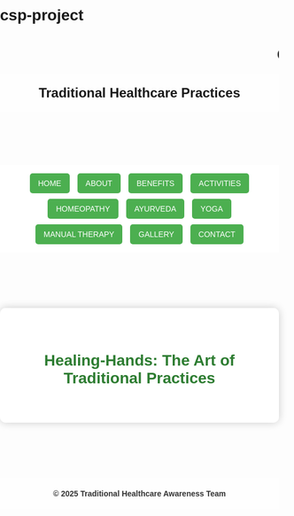 # csp-project
<!DOCTYPE html>
<html lang="en">
  <head>
    <meta charset="UTF-8" />
    <meta name="viewport" content="width=device-width, initial-scale=1.0" />
    <title>Home - Traditional Healthcare</title>
    <style>
      body {
        margin: 0;
        padding: 0;
        font-family: Arial, sans-serif;
        background-image: url("header.jpg"); /* Replace with actual background image */
        background-size: cover;
        background-position: center;
        background-repeat: no-repeat;
      }
      header,
      footer {
        background-color: rgba(255, 255, 255, 0.8);
        text-align: center;
        padding: 20px;
        font-weight: bold;
        font-size: 24px;
      }
      nav {
        background-color: rgba(255, 255, 255, 0.85);
        text-align: center;
        padding: 10px;
      }
      nav a button {
        background-color: #4caf50;
        color: white;
        padding: 10px 15px;
        margin: 5px;
        border: none;
        border-radius: 5px;
        font-size: 14px;
        cursor: pointer;
      }
      nav a button:hover {
        background-color: #388e3c;
      }
      .content-box {
        background-color: rgba(255, 255, 255, 0.85);
        max-width: 800px;
        margin: 100px auto;
        padding: 40px;
        border-radius: 10px;
        box-shadow: 0px 0px 15px rgba(0, 0, 0, 0.2);
      }
      h2 {
        text-align: center;
        color: #2e7d32;
        font-size: 28px;
      }
      footer {
        font-size: 14px;
        color: #333;
      }
    </style>
  </head>
  <body>
    <h1><marquee>Geethanjali Institute of Science & Technology</marquee></h1>
    <header>Traditional Healthcare Practices</header>
    <nav>
      <a href="index.html"><button>HOME</button></a>
      <a href="about.html"><button>ABOUT</button></a>
      <a href="benefits.html"><button>BENEFITS</button></a>
      <a href="activities.html"><button>ACTIVITIES</button></a>
      <a href="homeopathy.html"><button>HOMEOPATHY</button></a>
      <a href="ayurveda.html"><button>AYURVEDA</button></a>
      <a href="yoga.html"><button>YOGA</button></a>
      <a href="manualtherapy.html"><button>MANUAL THERAPY</button></a>
      <a href="gallery.html"><button>GALLERY</button></a>
      <a href="contact.html"><button>CONTACT</button></a>
    </nav>
    <div class="content-box">
      <h2>Healing-Hands: The Art of Traditional Practices</h2>
    </div>

  <footer>&copy; 2025 Traditional Healthcare Awareness Team</footer>
  </body>
</html>
